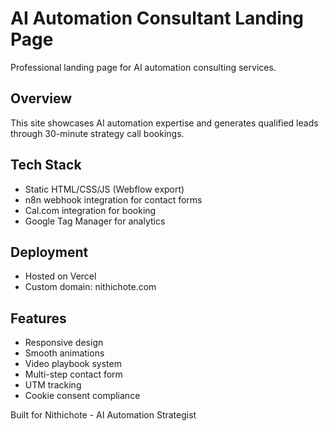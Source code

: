 # AI Automation Consultant Landing Page

Professional landing page for AI automation consulting services.

## Overview
This site showcases AI automation expertise and generates qualified leads through 30-minute strategy call bookings.

## Tech Stack
- Static HTML/CSS/JS (Webflow export)
- n8n webhook integration for contact forms
- Cal.com integration for booking
- Google Tag Manager for analytics

## Deployment
- Hosted on Vercel
- Custom domain: nithichote.com

## Features
- Responsive design
- Smooth animations
- Video playbook system
- Multi-step contact form
- UTM tracking
- Cookie consent compliance

Built for Nithichote - AI Automation Strategist